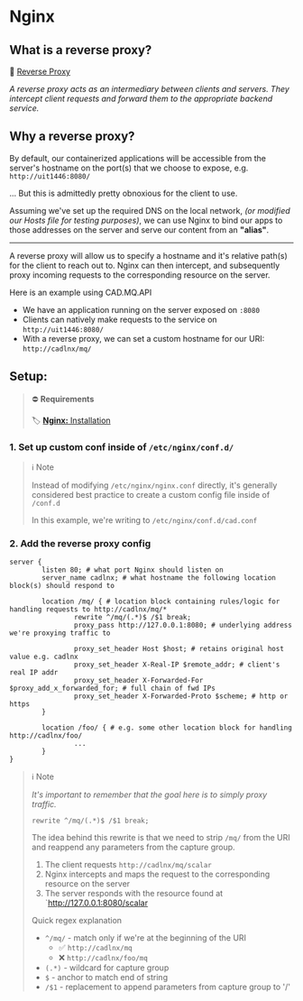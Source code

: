 # Nginx

## What is a reverse proxy?
🔗 <a href="https://www.cloudflare.com/learning/cdn/glossary/reverse-proxy/" target="_blank">Reverse Proxy</a>

*A reverse proxy acts as an intermediary between clients and servers. They intercept client requests and forward them to the appropriate backend service.*

## Why a reverse proxy? 
By default, our containerized applications will be accessible from the server's hostname on the port(s) that we choose to expose, e.g. `http://uit1446:8080/`

... But this is admittedly pretty obnoxious for the client to use.

Assuming we've set up the required DNS on the local network, *(or modified our Hosts file for testing purposes)*, we can use Nginx to bind our apps to those addresses on the server and serve our content from an **"alias"**.

--- 
A reverse proxy will allow us to specify a hostname and it's relative path(s) for the client to reach out to. Nginx can then intercept, and subsequently proxy incoming requests to the corresponding resource on the server.

Here is an example using CAD.MQ.API
- We have an application running on the server exposed on `:8080`
- Clients can natively make requests to the service on `http://uit1446:8080/`
- With a reverse proxy, we can set a custom hostname for our URI: `http://cadlnx/mq/`

## Setup:

> ⛔ **Requirements** 
>
> 🏷️ [**Nginx:** Installation](../nginx/installation.md)

### 1. Set up custom conf inside of `/etc/nginx/conf.d/`
> ℹ️ Note
>
> Instead of modifying `/etc/nginx/nginx.conf` directly, it's generally considered best practice to create a custom config file inside of `/conf.d`
>
> In this example, we're writing to `/etc/nginx/conf.d/cad.conf`

### 2. Add the reverse proxy config
```nginx
server { 
        listen 80; # what port Nginx should listen on
        server_name cadlnx; # what hostname the following location block(s) should respond to
         
        location /mq/ { # location block containing rules/logic for handling requests to http://cadlnx/mq/*
                rewrite ^/mq/(.*)$ /$1 break; 
                proxy_pass http://127.0.0.1:8080; # underlying address we're proxying traffic to 

                proxy_set_header Host $host; # retains original host value e.g. cadlnx
                proxy_set_header X-Real-IP $remote_addr; # client's real IP addr 
                proxy_set_header X-Forwarded-For $proxy_add_x_forwarded_for; # full chain of fwd IPs
                proxy_set_header X-Forwarded-Proto $scheme; # http or https 
        }

        location /foo/ { # e.g. some other location block for handling http://cadlnx/foo/
                ...
        }
} 
```

> ℹ️ Note 
>
> *It's important to remember that the goal here is to simply proxy traffic.*
>
> ```nginx
> rewrite ^/mq/(.*)$ /$1 break;
> ```
>
> The idea behind this rewrite is that we need to strip `/mq/` from the URI and reappend any parameters from the capture group.
>
> 1. The client requests `http://cadlnx/mq/scalar`
> 2. Nginx intercepts and maps the request to the corresponding resource on the server
> 3. The server responds with the resource found at `http://127.0.0.1:8080/scalar
>
> Quick regex explanation
>    - `^/mq/` - match only if we're at the beginning of the URI 
>       - ✅ `http://cadlnx/mq` 
>       - ❌ `http://cadlnx/foo/mq`
>    - `(.*)` - wildcard for capture group
>    - `$` - anchor to match end of string
>    - `/$1` - replacement to append parameters from capture group to '/'
